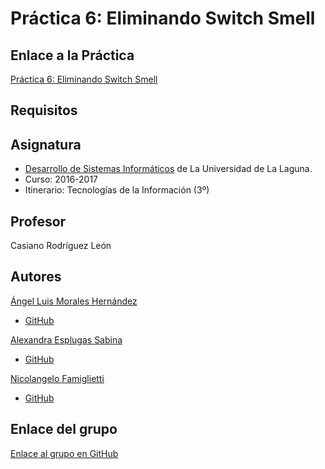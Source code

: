 # Práctica 6: Eliminando Switch Smell

## Enlace a la Práctica
[Práctica 6: Eliminando Switch Smell](https://casianorodriguezleon.gitbooks.io/ull-esit-1617/content/practicas/practicanoswitchsmell.html)

## Requisitos

 
## Asignatura
* [Desarrollo de Sistemas Informáticos](https://campusvirtual.ull.es/1617/course/view.php?id=1136) de La Universidad de La Laguna.
* Curso: 2016-2017
* Itinerario: Tecnologías de la Información \(3º\)

## Profesor
Casiano Rodríguez León

## Autores
[Ángel Luis Morales Hernández](https://alu0100888157.github.io)
* [GitHub](https://github.com/alu0100888157)

[Alexandra Esplugas Sabina](https://alu0100762006.github.io)
* [GitHub](https://github.com/alu0100762006)

[Nicolangelo Famiglietti](https://alu0100912005.github.io)
* [GitHub](https://github.com/alu0100912005)

## Enlace del grupo
[Enlace al grupo en GitHub](https://github.com/ULL-ESIT-DSI-1617/eliminando-switch-smell-alexandra-angel-nicolangelo-35l2)
